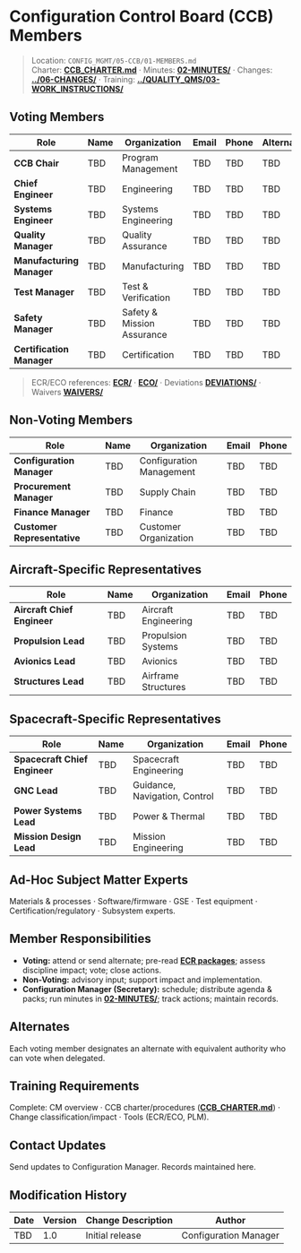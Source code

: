 # Configuration Control Board (CCB) Members
> Location: `CONFIG_MGMT/05-CCB/01-MEMBERS.md`  
> Charter: **[CCB_CHARTER.md](./CCB_CHARTER.md)** · Minutes: **[02-MINUTES/](./02-MINUTES/)** · Changes: **[../06-CHANGES/](../06-CHANGES/)** · Training: **[../QUALITY_QMS/03-WORK_INSTRUCTIONS/](../QUALITY_QMS/03-WORK_INSTRUCTIONS/)**

## Voting Members

| Role | Name | Organization | Email | Phone | Alternate |
|---|---|---|---|---|---|
| **CCB Chair** | TBD | Program Management | TBD | TBD | TBD |
| **Chief Engineer** | TBD | Engineering | TBD | TBD | TBD |
| **Systems Engineer** | TBD | Systems Engineering | TBD | TBD | TBD |
| **Quality Manager** | TBD | Quality Assurance | TBD | TBD | TBD |
| **Manufacturing Manager** | TBD | Manufacturing | TBD | TBD | TBD |
| **Test Manager** | TBD | Test & Verification | TBD | TBD | TBD |
| **Safety Manager** | TBD | Safety & Mission Assurance | TBD | TBD | TBD |
| **Certification Manager** | TBD | Certification | TBD | TBD | TBD |

> ECR/ECO references: **[ECR/](../06-CHANGES/ECR/)** · **[ECO/](../06-CHANGES/ECO/)** · Deviations **[DEVIATIONS/](../06-CHANGES/DEVIATIONS/)** · Waivers **[WAIVERS/](../06-CHANGES/WAIVERS/)**

## Non-Voting Members

| Role | Name | Organization | Email | Phone |
|---|---|---|---|---|
| **Configuration Manager** | TBD | Configuration Management | TBD | TBD |
| **Procurement Manager** | TBD | Supply Chain | TBD | TBD |
| **Finance Manager** | TBD | Finance | TBD | TBD |
| **Customer Representative** | TBD | Customer Organization | TBD | TBD |

## Aircraft-Specific Representatives

| Role | Name | Organization | Email | Phone |
|---|---|---|---|---|
| **Aircraft Chief Engineer** | TBD | Aircraft Engineering | TBD | TBD |
| **Propulsion Lead** | TBD | Propulsion Systems | TBD | TBD |
| **Avionics Lead** | TBD | Avionics | TBD | TBD |
| **Structures Lead** | TBD | Airframe Structures | TBD | TBD |

## Spacecraft-Specific Representatives

| Role | Name | Organization | Email | Phone |
|---|---|---|---|---|
| **Spacecraft Chief Engineer** | TBD | Spacecraft Engineering | TBD | TBD |
| **GNC Lead** | TBD | Guidance, Navigation, Control | TBD | TBD |
| **Power Systems Lead** | TBD | Power & Thermal | TBD | TBD |
| **Mission Design Lead** | TBD | Mission Engineering | TBD | TBD |

## Ad-Hoc Subject Matter Experts
Materials & processes · Software/firmware · GSE · Test equipment · Certification/regulatory · Subsystem experts.

## Member Responsibilities
- **Voting:** attend or send alternate; pre-read **[ECR packages](../06-CHANGES/ECR/)**; assess discipline impact; vote; close actions.  
- **Non-Voting:** advisory input; support impact and implementation.  
- **Configuration Manager (Secretary):** schedule; distribute agenda & packs; run minutes in **[02-MINUTES/](./02-MINUTES/)**; track actions; maintain records.

## Alternates
Each voting member designates an alternate with equivalent authority who can vote when delegated.

## Training Requirements
Complete: CM overview · CCB charter/procedures (**[CCB_CHARTER.md](./CCB_CHARTER.md)**) · Change classification/impact · Tools (ECR/ECO, PLM).

## Contact Updates
Send updates to Configuration Manager. Records maintained here.

## Modification History

| Date | Version | Change Description | Author |
|---|---|---|---|
| TBD | 1.0 | Initial release | Configuration Manager |

